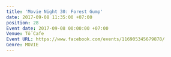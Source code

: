 ```yaml
---
title: 'Movie Night 30: Forest Gump'
date: 2017-09-08 11:35:00 +07:00
position: 28
Event date: 2017-09-08 00:00:00 +07:00
Venue: Tổ Cafe
Event URL: https://www.facebook.com/events/116905345679878/
Genre: MOVIE
---
```


